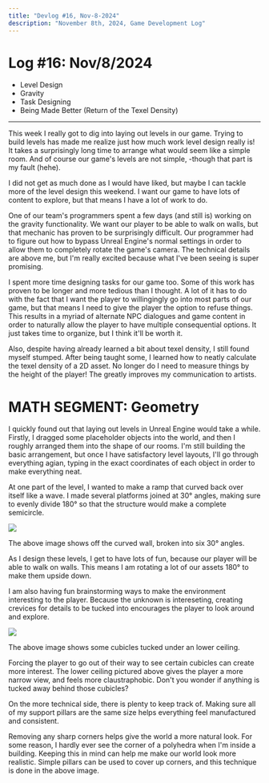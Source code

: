 ```yaml
---
title: "Devlog #16, Nov-8-2024"
description: "November 8th, 2024, Game Development Log"
---
```


# Log <span class="date">#</span>16: <span class="date">Nov/8/2024</span>

<ul>
<li class="summary">Level Design</li>
<li class="summary"><span class="upsidedown">Gravity</span></li>
<li class="summary">Task Designing</li>
<li class="summary">Being Made Better (Return of the Texel Density)</li>
</ul>

---

This week I really got to dig into laying out levels in our game. Trying to build levels has made me realize just how much work level design really is! It takes a surprisingly long time to arrange what would seem like a simple room. And of course our game's levels are not simple, -though that part is my fault (hehe).

I did not get as much done as I would have liked, but maybe I can tackle more of the level design this weekend. I want our game to have lots of content to explore, but that means I have a lot of work to do.

One of our team's programmers spent a few days (and still is) working on the gravity functionality. We want our player to be able to walk on walls, but that mechanic has proven to be surprisingly difficult. Our programmer had to figure out how to bypass Unreal Engine's normal settings in order to allow them to completely rotate the game's camera. The technical details are above me, but I'm really excited because what I've been seeing is super promising.

I spent more time designing tasks for our game too. Some of this work has proven to be longer and more tedious than I thought. A lot of it has to do with the fact that I want the player to willingingly go into most parts of our game, but that means I need to give the player the option to refuse things. This results in a myriad of alternate NPC dialogues and game content in order to naturally allow the player to have multiple consequential options. It just takes time to organize, but I think it'll be worth it.

Also, despite having already learned a bit about texel density, I still found myself stumped. After being taught some, I learned how to neatly calculate the texel density of a 2D asset. No longer do I need to measure things by the height of the player! The greatly improves my communication to artists.

<h1>MATH SEGMENT: Geometry</h1>

I quickly found out that laying out levels in Unreal Engine would take a while. Firstly, I dragged some placeholder objects into the world, and then I roughly arranged them into the shape of our rooms. I'm still building the basic arrangement, but once I have satisfactory level layouts, I'll go through everything agian, typing in the exact coordinates of each object in order to make everything neat.

At one part of the level, I wanted to make a ramp that curved back over itself like a wave. I made several platforms joined at 30&deg; angles, making sure to evenly divide 180&deg; so that the structure would make a complete semicircle.

<img src="/images/erase-employment-game/antigravity-wall-curve.png"></img>

<span class="image-desc">The above image shows off the curved wall, broken into six 30&deg; angles.</span>

As I design these levels, I get to have lots of fun, because our player will be able to walk on walls. This means I am rotating a lot of our assets 180&deg; to make them upside down.

I am also having fun brainstorming ways to make the environment interesting to the player. Because the unknown is intereseting, creating crevices for details to be tucked into encourages the player to look around and explore.

<img src="/images/erase-employment-game/cubicle-cavern.png"></img>

<span class="image-desc">The above image shows some cubicles tucked under an lower ceiling.</img>

Forcing the player to go out of their way to see certain cubicles can create more interest. The lower ceiling pictured above gives the player a more narrow view, and feels more claustraphobic. Don't you wonder if anything is tucked away behind those cubicles?

On the more technical side, there is plenty to keep track of. Making sure all of my support pillars are the same size helps everything feel manufactured and consistent.

Removing any sharp corners helps give the world a more natural look. For some reason, I hardly ever see the corner of a polyhedra when I'm inside a building. Keeping this in mind can help me make our world look more realistic. Simple pillars can be used to cover up corners, and this technique is done in the above image.
